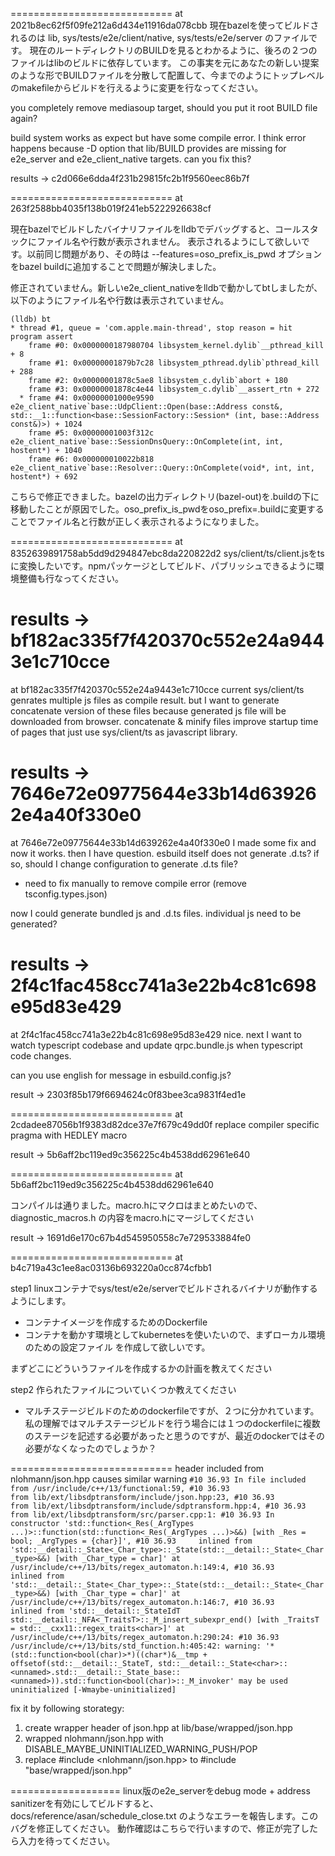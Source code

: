 ============================
at 2021b8ec62f5f09fe212a6d434e11916da078cbb
現在bazelを使ってビルドされるのは
lib, sys/tests/e2e/client/native, sys/tests/e2e/server のファイルです。
現在のルートディレクトリのBUILDを見るとわかるように、後ろの２つのファイルはlibのビルドに依存しています。
この事実を元にあなたの新しい提案のような形でBUILDファイルを分散して配置して、今までのようにトップレベルのmakefileからビルドを行えるように変更を行なってください。

you completely remove mediasoup target, should you put it root BUILD file again?

build system works as expect but have some compile error. I think error happens because -D option that lib/BUILD provides are missing for e2e_server and e2e_client_native targets. can you fix this?

results -> c2d066e6dda4f231b29815fc2b1f9560eec86b7f

============================
at 263f2588bb4035f138b019f241eb5222926638cf

現在bazelでビルドしたバイナリファイルをlldbでデバッグすると、コールスタックにファイル名や行数が表示されません。
表示されるようにして欲しいです。以前同じ問題があり、その時は --features=oso_prefix_is_pwd オプションをbazel buildに追加することで問題が解決しました。

修正されていません。新しいe2e_client_nativeをlldbで動かしてbtしましたが、以下のようにファイル名や行数は表示されていません。
```
(lldb) bt
* thread #1, queue = 'com.apple.main-thread', stop reason = hit program assert
    frame #0: 0x0000000187980704 libsystem_kernel.dylib`__pthread_kill + 8
    frame #1: 0x00000001879b7c28 libsystem_pthread.dylib`pthread_kill + 288
    frame #2: 0x00000001878c5ae8 libsystem_c.dylib`abort + 180
    frame #3: 0x00000001878c4e44 libsystem_c.dylib`__assert_rtn + 272
  * frame #4: 0x00000001000e9590 e2e_client_native`base::UdpClient::Open(base::Address const&, std::__1::function<base::SessionFactory::Session* (int, base::Address const&)>) + 1024
    frame #5: 0x00000001003f312c e2e_client_native`base::SessionDnsQuery::OnComplete(int, int, hostent*) + 1040
    frame #6: 0x000000010022b818 e2e_client_native`base::Resolver::Query::OnComplete(void*, int, int, hostent*) + 692
```

こちらで修正できました。bazelの出力ディレクトリ(bazel-out)を.buildの下に移動したことが原因でした。oso_prefix_is_pwdをoso_prefix=.buildに変更することでファイル名と行数が正しく表示されるようになりました。

============================
at 8352639891758ab5dd9d294847ebc8da220822d2
sys/client/ts/client.jsをtsに変換したいです。npmパッケージとしてビルド、パブリッシュできるように環境整備も行なってください。

results -> bf182ac335f7f420370c552e24a9443e1c710cce
============================
at bf182ac335f7f420370c552e24a9443e1c710cce
current sys/client/ts genrates multiple js files as compile result. but I want to generate concatenate version of these files because generated js file will be downloaded from browser. concatenate & minify files improve startup time of pages that just use sys/client/ts as javascript library.

results -> 7646e72e09775644e33b14d639262e4a40f330e0
============================
at 7646e72e09775644e33b14d639262e4a40f330e0
I made some fix and now it works. then I have question.
esbuild itself does not generate .d.ts? if so, should I change configuration to generate .d.ts file?

* need to fix manually to remove compile error (remove tsconfig.types.json)

now I could generate bundled js and .d.ts files. individual js need to be generated?

results -> 2f4c1fac458cc741a3e22b4c81c698e95d83e429
============================
at 2f4c1fac458cc741a3e22b4c81c698e95d83e429
nice. next I want to watch typescript codebase and update qrpc.bundle.js when typescript code changes.

can you use english for message in esbuild.config.js?

result -> 2303f85b179f6694624c0f83bee3ca9831f4ed1e

============================
at 2cdadee87056b1f9383d82dce37e7f679c49dd0f
replace compiler specific pragma with HEDLEY macro

result -> 5b6aff2bc119ed9c356225c4b4538dd62961e640

============================
at 5b6aff2bc119ed9c356225c4b4538dd62961e640

コンパイルは通りました。macro.hにマクロはまとめたいので、diagnostic_macros.h の内容をmacro.hにマージしてください

result -> 1691d6e170c67b4d545950558c7e729533884fe0

============================
at b4c719a43c1ee8ac03136b693220a0cc874cfbb1

step1
linuxコンテナでsys/test/e2e/serverでビルドされるバイナリが動作するようにします。
- コンテナイメージを作成するためのDockerfile
- コンテナを動かす環境としてkubernetesを使いたいので、まずローカル環境のための設定ファイル
を作成して欲しいです。

まずどこにどういうファイルを作成するかの計画を教えてください


step2
作られたファイルについていくつか教えてください
- マルチステージビルドのためのdockerfileですが、２つに分かれています。私の理解ではマルチステージビルドを行う場合には１つのdockerfileに複数のステージを記述する必要があったと思うのですが、最近のdockerではその必要がなくなったのでしょうか？

============================
<functional> header included from nlohmann/json.hpp causes similar warning ```#10 36.93 In file included from /usr/include/c++/13/functional:59,
#10 36.93                  from lib/ext/libsdptransform/include/json.hpp:23,
#10 36.93                  from lib/ext/libsdptransform/include/sdptransform.hpp:4,
#10 36.93                  from lib/ext/libsdptransform/src/parser.cpp:1:
#10 36.93 In constructor 'std::function<_Res(_ArgTypes ...)>::function(std::function<_Res(_ArgTypes ...)>&&) [with _Res = bool; _ArgTypes = {char}]',
#10 36.93     inlined from 'std::__detail::_State<_Char_type>::_State(std::__detail::_State<_Char_type>&&) [with _Char_type = char]' at /usr/include/c++/13/bits/regex_automaton.h:149:4,
#10 36.93     inlined from 'std::__detail::_State<_Char_type>::_State(std::__detail::_State<_Char_type>&&) [with _Char_type = char]' at /usr/include/c++/13/bits/regex_automaton.h:146:7,
#10 36.93     inlined from 'std::__detail::_StateIdT std::__detail::_NFA<_TraitsT>::_M_insert_subexpr_end() [with _TraitsT = std::__cxx11::regex_traits<char>]' at /usr/include/c++/13/bits/regex_automaton.h:290:24:
#10 36.93 /usr/include/c++/13/bits/std_function.h:405:42: warning: '*(std::function<bool(char)>*)((char*)&__tmp + offsetof(std::__detail::_StateT, std::__detail::_State<char>::<unnamed>.std::__detail::_State_base::<unnamed>)).std::function<bool(char)>::_M_invoker' may be used uninitialized [-Wmaybe-uninitialized]```

fix it by following storategy:

1. create wrapper header of json.hpp at lib/base/wrapped/json.hpp
2. wrapped nlohmann/json.hpp with DISABLE_MAYBE_UNINITIALIZED_WARNING_PUSH/POP
3. replace #include <nlohmann/json.hpp> to #include "base/wrapped/json.hpp"


===================
linux版のe2e_serverをdebug mode + address sanitizerを有効にしてビルドすると、
docs/reference/asan/schedule_close.txt
のようなエラーを報告します。このバグを修正してください。
動作確認はこちらで行いますので、修正が完了したら入力を待ってください。
